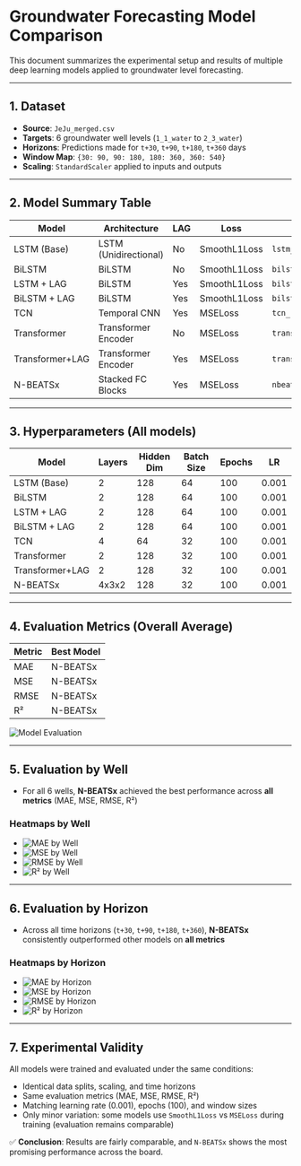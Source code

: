 # Groundwater Forecasting Model Comparison

This document summarizes the experimental setup and results of multiple deep learning models applied to groundwater level forecasting.

---

## 1. Dataset

* **Source**: `JeJu_merged.csv`
* **Targets**: 6 groundwater well levels (`1_1_water` to `2_3_water`)
* **Horizons**: Predictions made for `t+30`, `t+90`, `t+180`, `t+360` days
* **Window Map**: `{30: 90, 90: 180, 180: 360, 360: 540}`
* **Scaling**: `StandardScaler` applied to inputs and outputs

---

## 2. Model Summary Table

| Model           | Architecture          | LAG | Loss         | Output File                    |
| --------------- | --------------------- | --- | ------------ | ------------------------------ |
| LSTM (Base)     | LSTM (Unidirectional) | No  | SmoothL1Loss | `lstm_layer1_report.pdf`       |
| BiLSTM          | BiLSTM                | No  | SmoothL1Loss | `bilstm_report.pdf`            |
| LSTM + LAG      | BiLSTM                | Yes | SmoothL1Loss | `bilstm_with_lag_report.pdf`   |
| BiLSTM + LAG    | BiLSTM                | Yes | SmoothL1Loss | `bilstm_with_lag_report.pdf`   |
| TCN             | Temporal CNN          | Yes | MSELoss      | `tcn_report.pdf`               |
| Transformer     | Transformer Encoder   | No  | MSELoss      | `transformer_report_nolag.pdf` |
| Transformer+LAG | Transformer Encoder   | Yes | MSELoss      | `transformer_report.pdf`       |
| N-BEATSx        | Stacked FC Blocks     | Yes | MSELoss      | `nbeats_report.pdf`            |

---

## 3. Hyperparameters (All models)

| Model           | Layers | Hidden Dim | Batch Size | Epochs | LR    |
| --------------- | ------ | ---------- | ---------- | ------ | ----- |
| LSTM (Base)     | 2      | 128        | 64         | 100    | 0.001 |
| BiLSTM          | 2      | 128        | 64         | 100    | 0.001 |
| LSTM + LAG      | 2      | 128        | 64         | 100    | 0.001 |
| BiLSTM + LAG    | 2      | 128        | 64         | 100    | 0.001 |
| TCN             | 4      | 64         | 32         | 100    | 0.001 |
| Transformer     | 2      | 128        | 32         | 100    | 0.001 |
| Transformer+LAG | 2      | 128        | 32         | 100    | 0.001 |
| N-BEATSx        | 4x3x2  | 128        | 32         | 100    | 0.001 |

---

## 4. Evaluation Metrics (Overall Average)

| Metric | Best Model |
| ------ | ---------- |
| MAE    | N-BEATSx   |
| MSE    | N-BEATSx   |
| RMSE   | N-BEATSx   |
| R²     | N-BEATSx   |

![Model Evaluation](model_comparison_metrics.png)

---

## 5. Evaluation by Well

* For all 6 wells, **N-BEATSx** achieved the best performance across **all metrics** (MAE, MSE, RMSE, R²)

### Heatmaps by Well

* ![MAE by Well](heatmap_by_well_MAE.png)
* ![MSE by Well](heatmap_by_well_MSE.png)
* ![RMSE by Well](heatmap_by_well_RMSE.png)
* ![R² by Well](heatmap_by_well_R2.png)

---

## 6. Evaluation by Horizon

* Across all time horizons (`t+30`, `t+90`, `t+180`, `t+360`), **N-BEATSx** consistently outperformed other models on **all metrics**

### Heatmaps by Horizon

* ![MAE by Horizon](heatmap_by_horizon_MAE.png)
* ![MSE by Horizon](heatmap_by_horizon_MSE.png)
* ![RMSE by Horizon](heatmap_by_horizon_RMSE.png)
* ![R² by Horizon](heatmap_by_horizon_R2.png)

---

## 7. Experimental Validity

All models were trained and evaluated under the same conditions:

* Identical data splits, scaling, and time horizons
* Same evaluation metrics (MAE, MSE, RMSE, R²)
* Matching learning rate (0.001), epochs (100), and window sizes
* Only minor variation: some models use `SmoothL1Loss` vs `MSELoss` during training (evaluation remains comparable)

✅ **Conclusion**: Results are fairly comparable, and `N-BEATSx` shows the most promising performance across the board.
